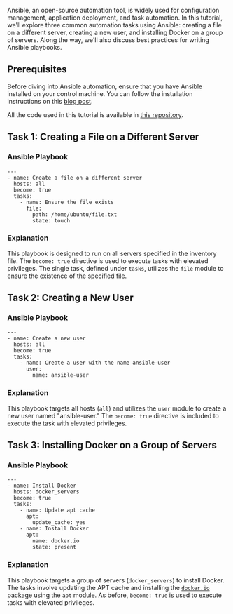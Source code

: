 Ansible, an open-source automation tool, is widely used for configuration management, application deployment, and task automation. In this tutorial, we'll explore three common automation tasks using Ansible: creating a file on a different server, creating a new user, and installing Docker on a group of servers. Along the way, we'll also discuss best practices for writing Ansible playbooks.

[](https://arjunmenon.hashnode.dev/day-57-58-ansible-playbooks#heading-prerequisites "Permalink")
-------------------------------------------------------------------------------------------------

Prerequisites
-------------

Before diving into Ansible automation, ensure that you have Ansible installed on your control machine. You can follow the installation instructions on this [blog post](https://arjunmenon.hashnode.dev/day-55-56-configuration-management-with-ansible).

All the code used in this tutorial is available in [this repository](https://github.com/ArjunMnn/Ansible-playbooks).

[](https://arjunmenon.hashnode.dev/day-57-58-ansible-playbooks#heading-task-1-creating-a-file-on-a-different-server "Permalink")
--------------------------------------------------------------------------------------------------------------------------------

Task 1: Creating a File on a Different Server
---------------------------------------------

### [](https://arjunmenon.hashnode.dev/day-57-58-ansible-playbooks#heading-ansible-playbook "Permalink")

### Ansible Playbook

```
---
- name: Create a file on a different server
  hosts: all
  become: true
  tasks:
    - name: Ensure the file exists
      file:
        path: /home/ubuntu/file.txt
        state: touch

```

### [](https://arjunmenon.hashnode.dev/day-57-58-ansible-playbooks#heading-explanation "Permalink")

### Explanation

This playbook is designed to run on all servers specified in the inventory file. The `become: true` directive is used to execute tasks with elevated privileges. The single task, defined under `tasks`, utilizes the `file` module to ensure the existence of the specified file.

[](https://arjunmenon.hashnode.dev/day-57-58-ansible-playbooks#heading-task-2-creating-a-new-user "Permalink")
--------------------------------------------------------------------------------------------------------------

Task 2: Creating a New User
---------------------------

### [](https://arjunmenon.hashnode.dev/day-57-58-ansible-playbooks#heading-ansible-playbook-1 "Permalink")

### Ansible Playbook

```
---
- name: Create a new user
  hosts: all
  become: true
  tasks:
    - name: Create a user with the name ansible-user
      user:
        name: ansible-user

```

### [](https://arjunmenon.hashnode.dev/day-57-58-ansible-playbooks#heading-explanation-1 "Permalink")

### Explanation

This playbook targets all hosts (`all`) and utilizes the `user` module to create a new user named "ansible-user." The `become: true` directive is included to execute the task with elevated privileges.

[](https://arjunmenon.hashnode.dev/day-57-58-ansible-playbooks#heading-task-3-installing-docker-on-a-group-of-servers "Permalink")
----------------------------------------------------------------------------------------------------------------------------------

Task 3: Installing Docker on a Group of Servers
-----------------------------------------------

### [](https://arjunmenon.hashnode.dev/day-57-58-ansible-playbooks#heading-ansible-playbook-2 "Permalink")

### Ansible Playbook

```
---
- name: Install Docker
  hosts: docker_servers
  become: true
  tasks:
    - name: Update apt cache
      apt:
        update_cache: yes
    - name: Install Docker
      apt:
        name: docker.io
        state: present

```

### [](https://arjunmenon.hashnode.dev/day-57-58-ansible-playbooks#heading-explanation-2 "Permalink")

### Explanation

This playbook targets a group of servers (`docker_servers`) to install Docker. The tasks involve updating the APT cache and installing the [`docker.io`](http://docker.io) package using the `apt` module. As before, `become: true` is used to execute tasks with elevated privileges.
